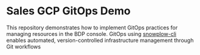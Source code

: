 # Sales GCP GitOps Demo
This repository demonstrates how to implement GitOps practices for managing resources in the BDP console. GitOps using [snowplow-cli](https://github.com/snowplow-product/snowplow-cli) enables automated, version-controlled infrastructure management through Git workflows